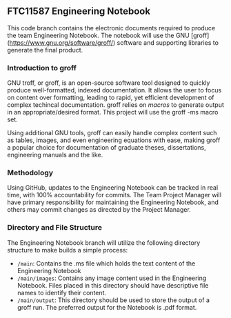 ## FTC11587 Engineering Notebook
This code branch contains the electronic documents required to produce the team Engineering Notebook.  The notebook will use the GNU [groff] (https://www.gnu.org/software/groff/) software and supporting libraries to generate the final product.

### Introduction to groff
GNU troff, or groff, is an open-source software tool designed to quickly produce well-formatted, indexed documentation.  It allows the user to focus on content over formatting, leading to rapid, yet efficient development of complex techincal documentation.  groff relies on *macros* to generate output in an appropriate/desired format.  This project will use the groff -ms macro set.

Using additional GNU tools, groff can easily handle complex content such as tables, images, and even engineering equations with ease, making groff a popular choice for documentation of graduate theses, dissertations, engineering manuals and the like.

### Methodology
Using GitHub, updates to the Engineering Notebook can be tracked in real time, with 100% accountability for commits.  The Team Project Manager will have primary responsibility for maintaining the Engineering Notebook, and others may commit changes as directed by the Project Manager.

### Directory and File Structure
The Engineering Notebook branch will utilize the following directory structure to make builds a simple process:
- `/main`:  Contains the .ms file which holds the text content of the Engineering Notebook
- `/main/images`:  Contains any image content used in the Engineering Notebook.  Files placed in this directory should have descriptive file names to identify their content.
- `/main/output`:  This directory should be used to store the output of a groff run.  The preferred output for the Notebook is .pdf format.


